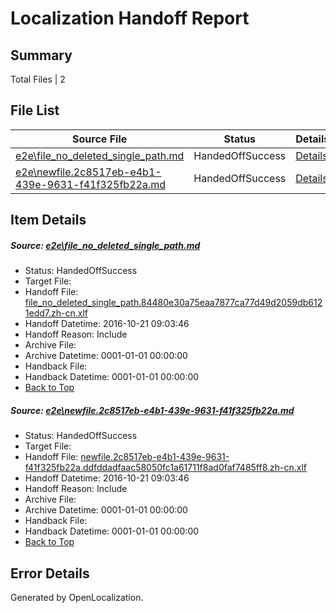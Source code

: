 # <a name='report-top'></a> Localization Handoff Report

## Summary
 Total Files | 2

## File List
 Source File | Status | Details 
 ----------- | ------ | ------- 
 [e2e\file_no_deleted_single_path.md](https://github.com/OpenLocalizationTestOrg/ol-test0/blob/343ef221ed32a1e025570580d11f1d68fca0054c/e2e/file_no_deleted_single_path.md) | HandedOffSuccess | [Details](#a2865302b47af4df4054df14640505cfd9d0d7ad3)
 [e2e\newfile.2c8517eb-e4b1-439e-9631-f41f325fb22a.md](https://github.com/OpenLocalizationTestOrg/ol-test0/blob/343ef221ed32a1e025570580d11f1d68fca0054c/e2e/newfile.2c8517eb-e4b1-439e-9631-f41f325fb22a.md) | HandedOffSuccess | [Details](#b12dfdc31c9e901a998a20058cc0fbdc1ff025bf5)

## Item Details
##### <a name='a2865302b47af4df4054df14640505cfd9d0d7ad3'></a> Source: [e2e\file_no_deleted_single_path.md](https://github.com/OpenLocalizationTestOrg/ol-test0/blob/343ef221ed32a1e025570580d11f1d68fca0054c/e2e/file_no_deleted_single_path.md)
* Status: HandedOffSuccess
* Target File: 
* Handoff File: [file_no_deleted_single_path.84480e30a75eaa7877ca77d49d2059db6121edd7.zh-cn.xlf](https://github.com/OpenLocalizationTestOrg/ol-test0-handoff/blob/a7e45486ee4e9071e74451426a72f23e27012fde/ol-handoff/OpenLocalizationTestOrg/ol-test0-zhcn/shujia/mt/file_no_deleted_single_path.84480e30a75eaa7877ca77d49d2059db6121edd7.zh-cn.xlf)
* Handoff Datetime: 2016-10-21 09:03:46
* Handoff Reason: Include
* Archive File: 
* Archive Datetime: 0001-01-01 00:00:00
* Handback File: 
* Handback Datetime: 0001-01-01 00:00:00
* [Back to Top](#report-top)

##### <a name='b12dfdc31c9e901a998a20058cc0fbdc1ff025bf5'></a> Source: [e2e\newfile.2c8517eb-e4b1-439e-9631-f41f325fb22a.md](https://github.com/OpenLocalizationTestOrg/ol-test0/blob/343ef221ed32a1e025570580d11f1d68fca0054c/e2e/newfile.2c8517eb-e4b1-439e-9631-f41f325fb22a.md)
* Status: HandedOffSuccess
* Target File: 
* Handoff File: [newfile.2c8517eb-e4b1-439e-9631-f41f325fb22a.ddfddadfaac58050fc1a61711f8ad0faf7485ff8.zh-cn.xlf](https://github.com/OpenLocalizationTestOrg/ol-test0-handoff/blob/a7e45486ee4e9071e74451426a72f23e27012fde/ol-handoff/OpenLocalizationTestOrg/ol-test0-zhcn/shujia/mt/newfile.2c8517eb-e4b1-439e-9631-f41f325fb22a.ddfddadfaac58050fc1a61711f8ad0faf7485ff8.zh-cn.xlf)
* Handoff Datetime: 2016-10-21 09:03:46
* Handoff Reason: Include
* Archive File: 
* Archive Datetime: 0001-01-01 00:00:00
* Handback File: 
* Handback Datetime: 0001-01-01 00:00:00
* [Back to Top](#report-top)


## Error Details

Generated by OpenLocalization.
